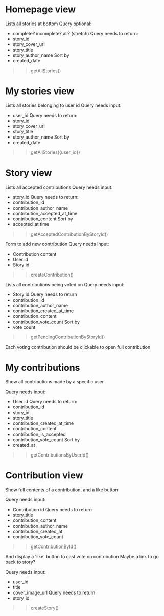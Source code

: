 # Homepage view

Lists all stories at bottom
Query optional:
 - complete? incomplete? all? (stretch)
Query needs to return:
 - story_id
 - story_cover_url
 - story_title
 - story_author_name
  Sort by
 - created_date
 >> getAllStories()

# My stories view

Lists all stories belonging to user id
Query needs input:
 - user_id
Query needs to return:
 - story_id
 - story_cover_url
 - story_title
 - story_author_name
  Sort by
 - created_date
 >> getAllStories({user_id})
 # Story view

 Lists all accepted contributions
 Query needs input:
 - story_id
 Query needs to return:
 - contribution_id
 - contribution_author_name
 - contribution_accepted_at_time
 - contribution_content
  Sort by
 - accepted_at time
 >> getAcceptedContributionByStoryId()

 Form to add new contribution
 Query needs input:
 - Contribution content
 - User id
 - Story id
>> createContribution()


 Lists all contributions being voted on
 Query needs input:
 - Story id
 Query needs to return
 - contribution_id
 - contribution_author_name
 - contribution_created_at_time
 - contribution_content
 - contribution_vote_count
  Sort by
 - vote count
>> getPendingContributionByStoryId()

 Each voting contribution should be clickable to open full contribution

 # My contributions

 Show all contributions made by a specific user

 Query needs input:
 - User id
 Query needs to return:
 - contribution_id
 - story_id
 - story_title
 - contribution_created_at_time
 - contribution_content
 - contribution_is_accepted
 - contribution_vote_count
  Sort by
 - created_at
>> getContributionsByUserId()


 # Contribution view

 Show full contents of a contribution, and a like button

 Query needs input:
 - Contribution id
 Query needs to return
 - story_title
 - contribution_content
 - contribution_author_name
 - contribution_created_at
 - contribution_vote_count
 >> getContributionById()

 And display a 'like' button to cast vote on contribution
 Maybe a link to go back to story?

Query needs input:
- user_id
- title
- cover_image_url
Query needs to return
- story_id
>> createStory()
